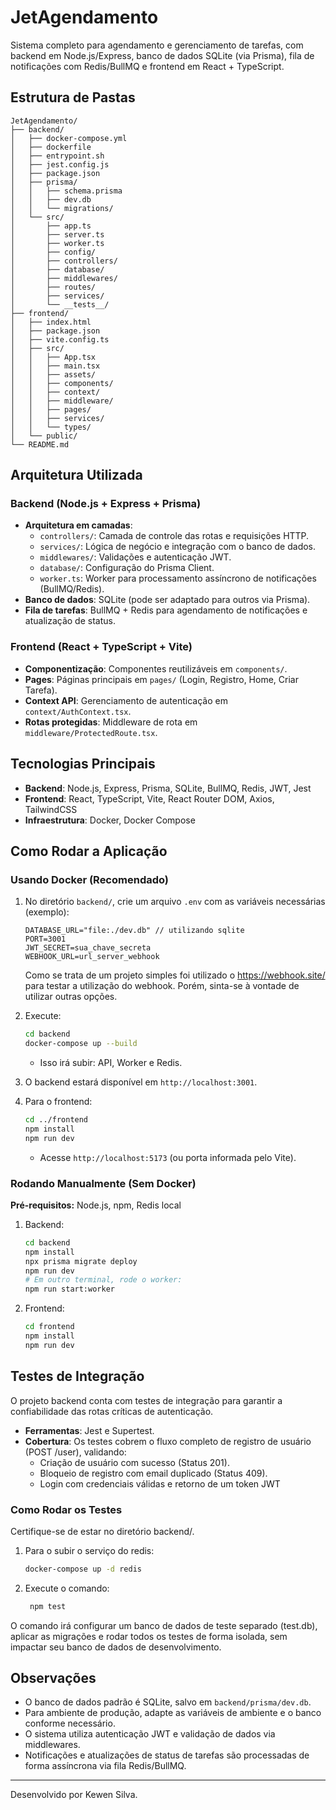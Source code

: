 # JetAgendamento

Sistema completo para agendamento e gerenciamento de tarefas, com backend em Node.js/Express, banco de dados SQLite (via Prisma), fila de notificações com Redis/BullMQ e frontend em React + TypeScript.

## Estrutura de Pastas

```
JetAgendamento/
├── backend/
│   ├── docker-compose.yml
│   ├── dockerfile
│   ├── entrypoint.sh
│   ├── jest.config.js
│   ├── package.json
│   ├── prisma/
│   │   ├── schema.prisma
│   │   ├── dev.db
│   │   └── migrations/
│   └── src/
│       ├── app.ts
│       ├── server.ts
│       ├── worker.ts
│       ├── config/
│       ├── controllers/
│       ├── database/
│       ├── middlewares/
│       ├── routes/
│       ├── services/
│       └── __tests__/
├── frontend/
│   ├── index.html
│   ├── package.json
│   ├── vite.config.ts
│   ├── src/
│   │   ├── App.tsx
│   │   ├── main.tsx
│   │   ├── assets/
│   │   ├── components/
│   │   ├── context/
│   │   ├── middleware/
│   │   ├── pages/
│   │   ├── services/
│   │   └── types/
│   └── public/
└── README.md
```

## Arquitetura Utilizada

### Backend (Node.js + Express + Prisma)
- **Arquitetura em camadas**:
  - `controllers/`: Camada de controle das rotas e requisições HTTP.
  - `services/`: Lógica de negócio e integração com o banco de dados.
  - `middlewares/`: Validações e autenticação JWT.
  - `database/`: Configuração do Prisma Client.
  - `worker.ts`: Worker para processamento assíncrono de notificações (BullMQ/Redis).
- **Banco de dados**: SQLite (pode ser adaptado para outros via Prisma).
- **Fila de tarefas**: BullMQ + Redis para agendamento de notificações e atualização de status.

### Frontend (React + TypeScript + Vite)
- **Componentização**: Componentes reutilizáveis em `components/`.
- **Pages**: Páginas principais em `pages/` (Login, Registro, Home, Criar Tarefa).
- **Context API**: Gerenciamento de autenticação em `context/AuthContext.tsx`.
- **Rotas protegidas**: Middleware de rota em `middleware/ProtectedRoute.tsx`.

## Tecnologias Principais
- **Backend**: Node.js, Express, Prisma, SQLite, BullMQ, Redis, JWT, Jest
- **Frontend**: React, TypeScript, Vite, React Router DOM, Axios, TailwindCSS
- **Infraestrutura**: Docker, Docker Compose

## Como Rodar a Aplicação

### Usando Docker (Recomendado)
1. No diretório `backend/`, crie um arquivo `.env` com as variáveis necessárias (exemplo):
   ```env
   DATABASE_URL="file:./dev.db" // utilizando sqlite
   PORT=3001
   JWT_SECRET=sua_chave_secreta
   WEBHOOK_URL=url_server_webhook
   ```
   Como se trata de um projeto simples foi utilizado o https://webhook.site/ para testar a utilização do webhook. Porém, sinta-se à vontade de utilizar outras opções.
2. Execute:
   ```sh
   cd backend
   docker-compose up --build
   ```
   - Isso irá subir: API, Worker e Redis.
3. O backend estará disponível em `http://localhost:3001`.

4. Para o frontend:
   ```sh
   cd ../frontend
   npm install
   npm run dev
   ```
   - Acesse `http://localhost:5173` (ou porta informada pelo Vite).

### Rodando Manualmente (Sem Docker)
**Pré-requisitos:** Node.js, npm, Redis local

1. Backend:
   ```sh
   cd backend
   npm install
   npx prisma migrate deploy
   npm run dev
   # Em outro terminal, rode o worker:
   npm run start:worker
   ```
2. Frontend:
   ```sh
   cd frontend
   npm install
   npm run dev
   ```
## Testes de Integração
O projeto backend conta com testes de integração para garantir a confiabilidade das rotas críticas de autenticação.

- **Ferramentas**: Jest e Supertest.
- **Cobertura**: Os testes cobrem o fluxo completo de registro de usuário (POST /user), validando:
    - Criação de usuário com sucesso (Status 201).
    - Bloqueio de registro com email duplicado (Status 409).
    - Login com credenciais válidas e retorno de um token JWT

### Como Rodar os Testes
Certifique-se de estar no diretório backend/.

1. Para o subir o serviço do redis:
    ```sh
    docker-compose up -d redis
    ```
2. Execute o comando:
   ```sh
    npm test
   ```
O comando irá configurar um banco de dados de teste separado (test.db), aplicar as migrações e rodar todos os testes de forma isolada, sem impactar seu banco de dados de desenvolvimento.

## Observações
- O banco de dados padrão é SQLite, salvo em `backend/prisma/dev.db`.
- Para ambiente de produção, adapte as variáveis de ambiente e o banco conforme necessário.
- O sistema utiliza autenticação JWT e validação de dados via middlewares.
- Notificações e atualizações de status de tarefas são processadas de forma assíncrona via fila Redis/BullMQ.

---

Desenvolvido por Kewen Silva. 